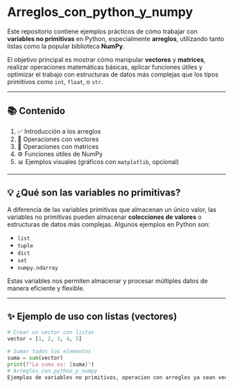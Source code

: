 # Arreglos_con_python_y_numpy

Este repositorio contiene ejemplos prácticos de cómo trabajar con **variables no primitivas** en Python, especialmente **arreglos**, utilizando tanto listas como la popular biblioteca **NumPy**.

El objetivo principal es mostrar cómo manipular **vectores** y **matrices**, realizar operaciones matemáticas básicas, aplicar funciones útiles y optimizar el trabajo con estructuras de datos más complejas que los tipos primitivos como `int`, `float`, o `str`.

---

## 📚 Contenido

1. ✅ Introducción a los arreglos
2. 🧮 Operaciones con vectores
3. 🧠 Operaciones con matrices
4. ⚙️ Funciones útiles de NumPy
5. 📊 Ejemplos visuales (gráficos con `matplotlib`, opcional)

---

## 💡 ¿Qué son las variables no primitivas?

A diferencia de las variables primitivas que almacenan un único valor, las variables no primitivas pueden almacenar **colecciones de valores** o estructuras de datos más complejas. Algunos ejemplos en Python son:

- `list`
- `tuple`
- `dict`
- `set`
- `numpy.ndarray`

Estas variables nos permiten almacenar y procesar múltiples datos de manera eficiente y flexible.

---

## ✨ Ejemplo de uso con listas (vectores)

```python
# Crear un vector con listas
vector = [1, 2, 3, 4, 5]

# Sumar todos los elementos
suma = sum(vector)
print(f"La suma es: {suma}")
# Arreglos_con_python_y_numpy
Ejemplos de variables no primitivos, operacion con arreglos ya sean vectores o matrices
